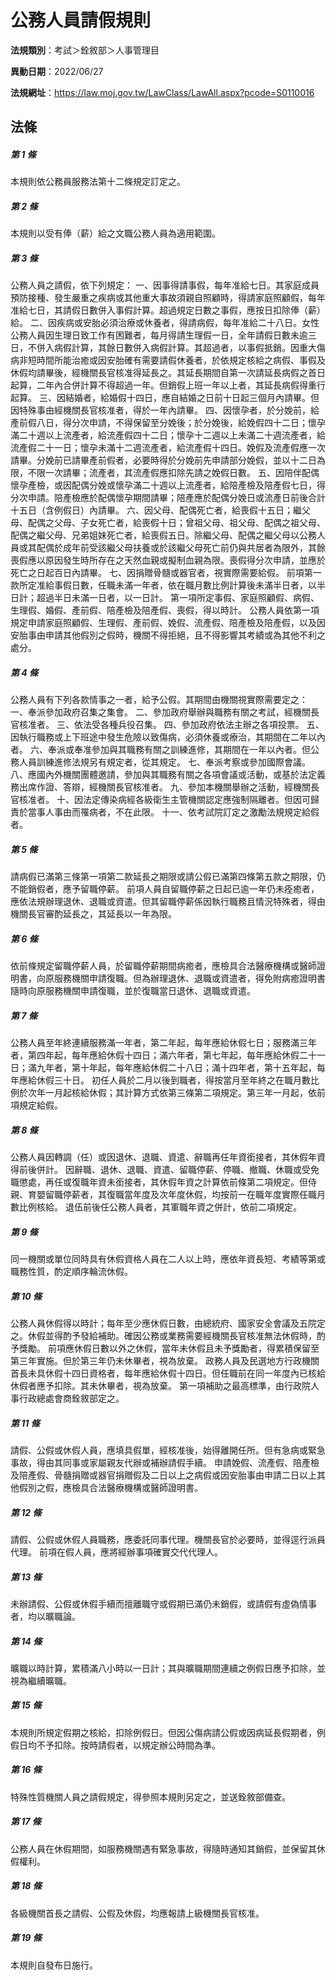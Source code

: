 # 公務人員請假規則

**法規類別**：考試＞銓敘部＞人事管理目

**異動日期**：2022/06/27  

**法規網址**：https://law.moj.gov.tw/LawClass/LawAll.aspx?pcode=S0110016





## 法條
##### 第 1 條
本規則依公務員服務法第十二條規定訂定之。

##### 第 2 條
本規則以受有俸（薪）給之文職公務人員為適用範圍。

##### 第 3 條
公務人員之請假，依下列規定：
一、因事得請事假，每年准給七日。其家庭成員預防接種、發生嚴重之疾病或其他重大事故須親自照顧時，得請家庭照顧假，每年准給七日，其請假日數併入事假計算。超過規定日數之事假，應按日扣除俸（薪）給。
二、因疾病或安胎必須治療或休養者，得請病假，每年准給二十八日。女性公務人員因生理日致工作有困難者，每月得請生理假一日，全年請假日數未逾三日，不併入病假計算，其餘日數併入病假計算。其超過者，以事假抵銷。因重大傷病非短時間所能治癒或因安胎確有需要請假休養者，於依規定核給之病假、事假及休假均請畢後，經機關長官核准得延長之。其延長期間自第一次請延長病假之首日起算，二年內合併計算不得超過一年。但銷假上班一年以上者，其延長病假得重行起算。
三、因結婚者，給婚假十四日，應自結婚之日前十日起三個月內請畢。但因特殊事由經機關長官核准者，得於一年內請畢。
四、因懷孕者，於分娩前，給產前假八日，得分次申請，不得保留至分娩後；於分娩後，給娩假四十二日；懷孕滿二十週以上流產者，給流產假四十二日；懷孕十二週以上未滿二十週流產者，給流產假二十一日；懷孕未滿十二週流產者，給流產假十四日。娩假及流產假應一次請畢。分娩前已請畢產前假者，必要時得於分娩前先申請部分娩假，並以十二日為限，不限一次請畢；流產者，其流產假應扣除先請之娩假日數。
五、因陪伴配偶懷孕產檢，或因配偶分娩或懷孕滿二十週以上流產者，給陪產檢及陪產假七日，得分次申請。陪產檢應於配偶懷孕期間請畢；陪產應於配偶分娩日或流產日前後合計十五日（含例假日）內請畢。
六、因父母、配偶死亡者，給喪假十五日；繼父母、配偶之父母、子女死亡者，給喪假十日；曾祖父母、祖父母、配偶之祖父母、配偶之繼父母、兄弟姐妹死亡者，給喪假五日。除繼父母、配偶之繼父母以公務人員或其配偶於成年前受該繼父母扶養或於該繼父母死亡前仍與共居者為限外，其餘喪假應以原因發生時所存在之天然血親或擬制血親為限。喪假得分次申請，並應於死亡之日起百日內請畢。
七、因捐贈骨髓或器官者，視實際需要給假。
前項第一款所定准給事假日數，任職未滿一年者，依在職月數比例計算後未滿半日者，以半日計；超過半日未滿一日者，以一日計。
第一項所定事假、家庭照顧假、病假、生理假、婚假、產前假、陪產檢及陪產假、喪假，得以時計。
公務人員依第一項規定申請家庭照顧假、生理假、產前假、娩假、流產假、陪產檢及陪產假，以及因安胎事由申請其他假別之假時，機關不得拒絕，且不得影響其考績或為其他不利之處分。


##### 第 4 條
公務人員有下列各款情事之一者，給予公假。其期間由機關視實際需要定之：
一、奉派參加政府召集之集會。
二、參加政府舉辦與職務有關之考試，經機關長官核准者。
三、依法受各種兵役召集。
四、參加政府依法主辦之各項投票。
五、因執行職務或上下班途中發生危險以致傷病，必須休養或療治，其期間在二年以內者。
六、奉派或奉准參加與其職務有關之訓練進修，其期間在一年以內者。但公務人員訓練進修法規另有規定者，從其規定。
七、奉派考察或參加國際會議。
八、應國內外機關團體邀請，參加與其職務有關之各項會議或活動，或基於法定義務出席作證、答辯，經機關長官核准者。
九、參加本機關舉辦之活動，經機關長官核准者。
十、因法定傳染病經各級衛生主管機關認定應強制隔離者。但因可歸責於當事人事由而罹病者，不在此限。
十一、依考試院訂定之激勵法規規定給假者。

##### 第 5 條
請病假已滿第三條第一項第二款延長之期限或請公假已滿第四條第五款之期限，仍不能銷假者，應予留職停薪。
前項人員自留職停薪之日起已逾一年仍未痊癒者，應依法規辦理退休、退職或資遣。但其留職停薪係因執行職務且情況特殊者，得由機關長官審酌延長之，其延長以一年為限。

##### 第 6 條
依前條規定留職停薪人員，於留職停薪期間病癒者，應檢具合法醫療機構或醫師證明書，向原服務機關申請復職。但為辦理退休、退職或資遣者，得免附病癒證明書隨時向原服務機關申請復職，並於復職當日退休、退職或資遣。

##### 第 7 條
公務人員至年終連續服務滿一年者，第二年起，每年應給休假七日；服務滿三年者，第四年起，每年應給休假十四日；滿六年者，第七年起，每年應給休假二十一日；滿九年者，第十年起，每年應給休假二十八日；滿十四年者，第十五年起，每年應給休假三十日。
初任人員於二月以後到職者，得按當月至年終之在職月數比例於次年一月起核給休假；其計算方式依第三條第二項規定。第三年一月起，依前項規定給假。

##### 第 8 條
公務人員因轉調（任）或因退休、退職、資遣、辭職再任年資銜接者，其休假年資得前後併計。
因辭職、退休、退職、資遣、留職停薪、停職、撤職、休職或受免職懲處，再任或復職年資未銜接者，其休假年資之計算依前條第二項規定。但侍親、育嬰留職停薪者，其復職當年度及次年度休假，均按前一在職年度實際任職月數比例核給。
退伍前後任公務人員者，其軍職年資之併計，依前二項規定。

##### 第 9 條
同一機關或單位同時具有休假資格人員在二人以上時，應依年資長短、考績等第或職務性質，酌定順序輪流休假。

##### 第 10 條
公務人員休假得以時計；每年至少應休假日數，由總統府、國家安全會議及五院定之。休假並得酌予發給補助。確因公務或業務需要經機關長官核准無法休假時，酌予獎勵。
前項應休假日數以外之休假，當年未休假且未予獎勵者，得累積保留至第三年實施。但於第三年仍未休畢者，視為放棄。
政務人員及民選地方行政機關首長未具休假十四日資格者，每年應給休假十四日。但任職前在同一年度內已核給休假者應予扣除。其未休畢者，視為放棄。
第一項補助之最高標準，由行政院人事行政總處會商銓敘部定之。

##### 第 11 條
請假、公假或休假人員，應填具假單，經核准後，始得離開任所。但有急病或緊急事故，得由其同事或家屬親友代辦或補辦請假手續。
申請娩假、流產假、陪產檢及陪產假、骨髓捐贈或器官捐贈假及二日以上之病假或因安胎事由申請二日以上其他假別之假，應檢具合法醫療機構或醫師證明書。


##### 第 12 條
請假、公假或休假人員職務，應委託同事代理。機關長官於必要時，並得逕行派員代理。
前項在假人員，應將經辦事項確實交代代理人。

##### 第 13 條
未辦請假、公假或休假手續而擅離職守或假期已滿仍未銷假，或請假有虛偽情事者，均以曠職論。

##### 第 14 條
曠職以時計算，累積滿八小時以一日計；其與曠職期間連續之例假日應予扣除，並視為繼續曠職。

##### 第 15 條
本規則所規定假期之核給，扣除例假日。但因公傷病請公假或因病延長假期者，例假日均不予扣除。按時請假者，以規定辦公時間為準。

##### 第 16 條
特殊性質機關人員之請假規定，得參照本規則另定之，並送銓敘部備查。

##### 第 17 條
公務人員在休假期間，如服務機關遇有緊急事故，得隨時通知其銷假，並保留其休假權利。

##### 第 18 條
各級機關首長之請假、公假及休假，均應報請上級機關長官核准。

##### 第 19 條
本規則自發布日施行。


